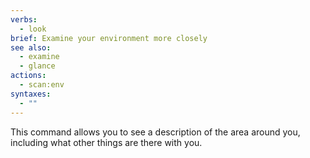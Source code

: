 ```yaml
---
verbs:
  - look
brief: Examine your environment more closely
see also:
  - examine
  - glance
actions:
  - scan:env
syntaxes:
  - ""
---
```

This command allows you to see a description of the area around you,
including what other things are there with you.

